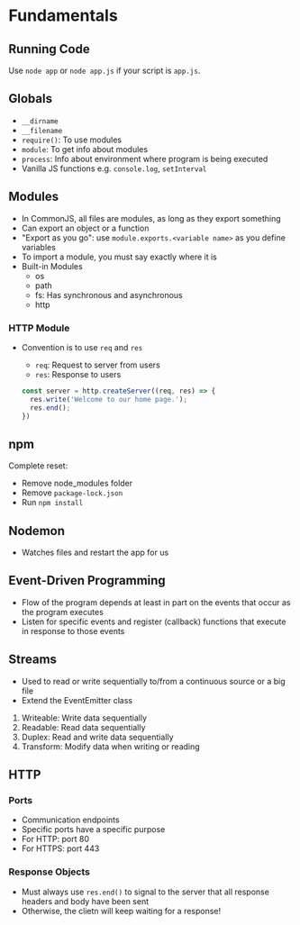 # Fundamentals

## Running Code
Use `node app` or `node app.js` if your script is `app.js`.

## Globals
- `__dirname`
- `__filename`
- `require()`: To use modules
- `module`: To get info about modules
- `process`: Info about environment where program is being executed
- Vanilla JS functions e.g. `console.log`, `setInterval`

## Modules
- In CommonJS, all files are modules, as long as they export something
- Can export an object or a function
- "Export as you go": use `module.exports.<variable name>` as you define variables
- To import a module, you must say exactly where it is
- Built-in Modules
  - os
  - path
  - fs: Has synchronous and asynchronous
  - http

### HTTP Module
- Convention is to use `req` and `res`
  - `req`: Request to server from users
  - `res`: Response to users

  ```js
  const server = http.createServer((req, res) => {
    res.write('Welcome to our home page.');
    res.end();
  })
  ```

## npm
Complete reset:
- Remove node_modules folder
- Remove `package-lock.json`
- Run `npm install`

## Nodemon
- Watches files and restart the app for us

## Event-Driven Programming
- Flow of the program depends at least in part on the events that occur as the program executes
- Listen for specific events and register (callback) functions that execute in response to those events

## Streams
- Used to read or write sequentially to/from a continuous source or a big file
- Extend the EventEmitter class

1. Writeable: Write data sequentially
1. Readable: Read data sequentially
3. Duplex: Read and write data sequentially
4. Transform: Modify data when writing or reading

## HTTP

### Ports
- Communication endpoints
- Specific ports have a specific purpose
- For HTTP: port 80
- For HTTPS: port 443

### Response Objects
- Must always use `res.end()` to signal to the server that all response headers and body have been sent
- Otherwise, the clietn will keep waiting for a response!